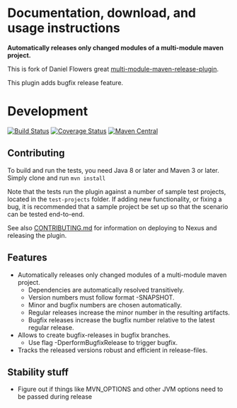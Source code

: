 Documentation, download, and usage instructions
===============================================

**Automatically releases only changed modules of a multi-module maven project.**

This is fork of Daniel Flowers great 
[multi-module-maven-release-plugin](http://danielflower.github.io/multi-module-maven-release-plugin/index.html).

This plugin adds bugfix release feature.

Development
===========

[![Build Status](https://travis-ci.org/guhilling/smart-release-plugin.svg?branch=master)](https://travis-ci.org/guhilling/smart-release-plugin)
[![Coverage Status](https://coveralls.io/repos/github/guhilling/smart-release-plugin/badge.svg?branch=master)](https://coveralls.io/github/guhilling/smart-release-plugin?branch=master)
[![Maven Central](https://img.shields.io/maven-central/v/de.hilling.maven.release/smart-release-plugin.svg)](http://search.maven.org/#search|gav|1|g:"de.hilling.maven.release"%20AND%20a:"smart-release-plugin")

Contributing
------------

To build and run the tests, you need Java 8 or later and Maven 3 or later. Simply clone and run `mvn install`

Note that the tests run the plugin against a number of sample test projects, located in the `test-projects` folder.
If adding new functionality, or fixing a bug, it is recommended that a sample project be set up so that the scenario
can be tested end-to-end.

See also [CONTRIBUTING.md](CONTRIBUTING.md) for information on deploying to Nexus and releasing the plugin.

Features
--------

* Automatically releases only changed modules of a multi-module maven project.
    * Dependencies are automatically resolved transitively.
    * Version numbers must follow format <Major>-SNAPSHOT.
    * Minor and bugfix numbers are chosen automatically.
    * Regular releases increase the minor number in the resulting artifacts.
    * Bugfix releases increase the bugfix number relative to the latest regular release.
* Allows to create bugfix-releases in bugfix branches.
    * Use flag -DperformBugfixRelease to trigger bugfix.
* Tracks the released versions robust and efficient in release-files.

Stability stuff
---------------

* Figure out if things like MVN_OPTIONS and other JVM options need to be passed during release
